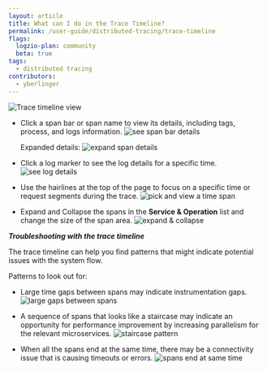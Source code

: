 ```yaml
---
layout: article
title: What can I do in the Trace Timeline?
permalink: /user-guide/distributed-tracing/trace-timeline
flags:
  logzio-plan: community
  beta: true
tags:
  - distributed tracing
contributors:
  - yberlinger
---
```

![Trace timeline view](https://dytvr9ot2sszz.cloudfront.net/logz-docs/distributed-tracing/trace_timeline_view.png)

+ Click a span bar or span name to view its details, including tags, process, and logs information. ![see span bar details](https://dytvr9ot2sszz.cloudfront.net/logz-docs/distributed-tracing/span_bar_details.png)

    Expanded details: ![expand span details](https://dytvr9ot2sszz.cloudfront.net/logz-docs/distributed-tracing/expand_span_details.png)

+ Click a log marker to see the log details for a specific time. ![see log details](https://dytvr9ot2sszz.cloudfront.net/logz-docs/distributed-tracing/span_log_details.png)


+ Use the hairlines at the top of the page to focus on a specific time or request segments during the trace.  ![pick and view a time span](https://dytvr9ot2sszz.cloudfront.net/logz-docs/distributed-tracing/pick_time_granularity.png)

+ Expand and Collapse the spans in the **Service & Operation** list and change the size of the span area. ![expand & collapse](https://dytvr9ot2sszz.cloudfront.net/logz-docs/distributed-tracing/expand_collapse_list.png)

_**Troubleshooting with the trace timeline**_

The trace timeline can help you find patterns that might indicate potential issues with the system flow.

Patterns to look out for:

- Large time gaps between spans may indicate instrumentation gaps. ![large gaps between spans](https://dytvr9ot2sszz.cloudfront.net/logz-docs/distributed-tracing/large_gaps.png)

- A sequence of spans that looks like a staircase may indicate an opportunity for performance improvement by increasing parallelism for the relevant microservices. ![staircase pattern](https://dytvr9ot2sszz.cloudfront.net/logz-docs/distributed-tracing/staircase_spans.png)

- When all the spans end at the same time, there may be a connectivity issue that is causing timeouts or errors. ![spans end at same time](https://dytvr9ot2sszz.cloudfront.net/logz-docs/distributed-tracing/spans_end_together.png)

